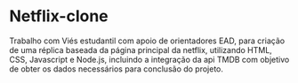 # Netflix-clone
Trabalho com Viés estudantil com apoio de orientadores EAD, para criação de uma réplica baseada da página principal da netflix, utilizando HTML, CSS, Javascript e Node.js, incluindo a integração da api TMDB com objetivo de obter os dados necessários para conclusão do projeto.
